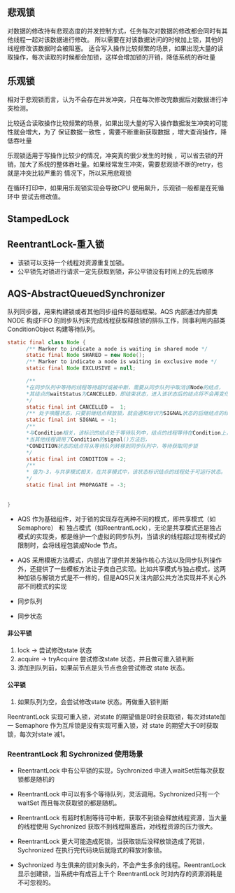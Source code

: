## 悲观锁
对数据的修改持有悲观态度的并发控制方式，任务每次对数据的修改都会同时有其他线程一起对该数据进行修改。
所以需要在对该数据访问的时候加上锁，其他的线程修改该数据时会被阻塞。
适合写入操作比较频繁的场景，如果出现大量的读取操作，每次读取的时候都会加锁，这样会增加锁的开销，降低系统的吞吐量
## 乐观锁
相对于悲观锁而言，认为不会存在并发冲突，只在每次修改完数据后对数据进行冲突检测。

比较适合读取操作比较频繁的场景，如果出现大量的写入操作数据发生冲突的可能性就会增大，为了 保证数据一致性 ，需要不断重新获取数据 ，增大查询操作，降低吞吐量

乐观锁适用于写操作比较少的情况，冲突真的很少发生的时候 ，可以省去锁的开销，加大了系统的整体吞吐量。如果经常发生冲突，需要悲观锁不断的retry，也就是冲突比较严重的 情况下，所以采用悲观锁

在循环打印中，如果用乐观锁实现会导致CPU 使用飙升，乐观锁一般都是在死循环中 尝试去修改值。



## StampedLock



## ReentrantLock-重入锁
- 该锁可以支持一个线程对资源重复加锁。
- 公平锁先对锁进行请求一定先获取到锁，非公平锁没有时间上的先后顺序

## AQS-AbstractQueuedSynchronizer
队列同步器，用来构建锁或者其他同步组件的基础框架。AQS 内部通过内部类 NODE 构成FIFO 的同步队列来完成线程获取释放锁的排队工作，同事利用内部类 ConditionObject  构建等待队列。
```java
static final class Node {  
      /** Marker to indicate a node is waiting in shared mode */  
      static final Node SHARED = new Node();  
      /** Marker to indicate a node is waiting in exclusive mode */  
      static final Node EXCLUSIVE = null;  

      /** 
      *在同步队列中等待的线程等待超时或被中断，需要从同步队列中取消该Node的结点，
      *其结点的waitStatus为CANCELLED，即结束状态，进入该状态后的结点将不会再变化。 
      */  
      static final int CANCELLED =  1;  
      /** 处于唤醒状态，只要前继结点释放锁，就会通知标识为SIGNAL状态的后继结点的线程执行*/  
      static final int SIGNAL = -1;  
      /** 
      *与Condition相关，该标识的结点处于等待队列中，结点的线程等待在Condition上，
      *当其他线程调用了Condition的signal()方法后，
      *CONDITION状态的结点将从等待队列转移到同步队列中，等待获取同步锁 
      */  
      static final int CONDITION = -2;  
      /**  
      * 值为-3，与共享模式相关，在共享模式中，该状态标识结点的线程处于可运行状态。 
      */
      static final int PROPAGATE = -3;
    
    
}

```
- AQS 作为基础组件，对于锁的实现存在两种不同的模式，即共享模式（如Semaphore） 和 独占模式（如ReentrantLock），无论是共享模式还是独占模式的实现类，都是维护一个虚拟的同步队列，当请求的线程超过现有模式的限制时，会将线程包装成Node 节点。
- AQS 采用模板方法模式，内部出了提供并发操作核心方法以及同步队列操作外，还提供了一些模板方法让子类自己实现。比如共享模式与独占模式，这两种加锁与解锁方式是不一样的，但是AQS只关注内部公共方法实现并不关心外部不同模式的实现

- 同步队列
- 同步状态


#### 非公平锁
1. lock -> 尝试修改state 状态
2. acquire -> tryAcquire 尝试修改state 状态，并且做可重入锁判断
3. 添加到队列前，如果前节点是头节点也会尝试修改 state 状态。
 

#### 公平锁
1. 如果队列为空，会尝试修改state 状态。再做重入锁判断

ReentrantLock 实现可重入锁，对state 的期望值是0时会获取锁，每次对state加一
Semaphore 作为互斥锁是没有实现可重入锁，对 state 的期望大于0时获取锁，每次对state 减1。

### ReentrantLock 和 Sychronized 使用场景
- ReentrantLock 中有公平锁的实现，Sychronized 中进入waitSet后每次获取锁都是随机的
- ReentrantLock 中可以有多个等待队列，灵活调用。Sychronized只有一个 waitSet 而且每次获取锁的都是随机。
- ReentrantLock 有超时机制等待可中断，获取不到锁会释放线程资源，当大量的线程使用 Sychronized 获取不到线程阻塞后，对线程资源的压力很大。

- ReentrantLock 更大可能造成死锁，当获取锁后没释放锁造成了死锁， Sychronized 在执行完代码块后就隐式的释放对象锁。
- Sychronized 与生俱来的锁对象头的，不会产生多余的线程。ReentrantLock 显示创建锁，当系统中有成百上千个 ReentrantLock 时对内存的资源消耗是不可忽视的。